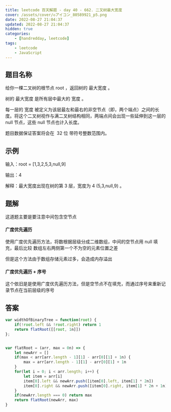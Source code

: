 ```yaml
---
title: leetcode 百天解题 - day 40 - 662. 二叉树最大宽度
cover: /assets/cover/◇アイコン_80589921_p5.png
date: 2022-08-27 21:04:37
updated: 2022-08-27 21:04:37
hidden: true
categories:
    - [handredday, leetcode]
tags:
    - leetcode
    - JavaScript
---
```


## 题目名称

给你一棵二叉树的根节点 root ，返回树的 最大宽度 。

树的 最大宽度 是所有层中最大的 宽度 。

每一层的 宽度 被定义为该层最左和最右的非空节点（即，两个端点）之间的长度。将这个二叉树视作与满二叉树结构相同，两端点间会出现一些延伸到这一层的 null 节点，这些 null 节点也计入长度。

题目数据保证答案将会在  32 位 带符号整数范围内。

## 示例

输入：root = [1,3,2,5,3,null,9]

输出：4

解释：最大宽度出现在树的第 3 层，宽度为 4 (5,3,null,9) 。


## 题解

这道题主要是要注意中间包含空节点

#### 广度优先遍历

使用广度优先遍历方法，将数根据层级分成二维数组，中间的空节点用 null 填充，最后比较 数组左右两侧第一个不为空的元素位置之差

但是这个方法由于数组存储元素过多，会造成内存溢出

#### 广度优先遍历 + 序号

这个依旧是是使用广度优先遍历方法，但是空节点不在填充，而通过序号来重新记录节点在当前层级的序号



## 答案

~~~js
var widthOfBinaryTree = function(root) {
    if(!root.left && !root.right) return 1
    return flatRoot([[root, 1n]])
};


var flatRoot = (arr, max = 0n) => {
    let newArr = []
    if(max < arr[arr.length - 1][1] - arr[0][1] + 1n) {
        max = arr[arr.length - 1][1] - arr[0][1] + 1n
    }
    for(let i = 0; i < arr.length; i++) {
        let item = arr[i]
        item[0].left && newArr.push([item[0].left, item[1] * 2n]) 
        item[0].right && newArr.push([item[0].right, item[1] * 2n + 1n]) 
    }
    if(newArr.length === 0) return max
    return flatRoot(newArr, max)
}
~~~